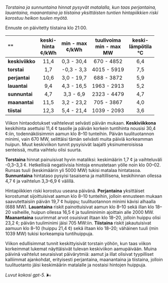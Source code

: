 *Torstaina ja sunnuntaina hinnat pysyvät matalalla, kun taas perjantaina, lauantaina, maanantaina ja tiistaina yksittäisten tuntien hintapiikkien riski korostuu heikon tuulen myötä.*

Ennuste on päivitetty tiistaina klo 21:00.

| ""  | keski-<br>hinta<br>¢/kWh | min - max<br>¢/kWh | tuulivoima<br>min - max<br>MW | keski-<br>lämpötila<br>°C |
|:-------------|:----------------:|:----------------:|:-------------:|:-------------:|
| **keskiviikko** | 11,4 | 0,3 - 30,4 | 670 - 4852 | 6,4 |
| **torstai** | 1,7 | -0,3 - 3,3 | 4015 - 5919 | 7,5 |
| **perjantai** | 10,6 | 3,0 - 19,7 | 688 - 3872 | 5,9 |
| **lauantai** | 9,4 | 4,3 - 16,5 | 1963 - 2913 | 5,2 |
| **sunnuntai** | 4,7 | 3,3 - 6,9 | 2323 - 4479 | 4,7 |
| **maanantai** | 11,5 | 3,2 - 23,2 | 705 - 3867 | 4,0 |
| **tiistai** | 12,3 | 5,4 - 21,4 | 1039 - 2093 | 3,6 |

Viikon hintaodotukset vaihtelevat selvästi päivän mukaan. **Keskiviikkona** keskihinta asettuisi 11,4 ¢ tasolle ja päivän korkein tuntihinta nousisi 30,4 ¢:iin, todennäköisimmin aamun klo 8–10 tunteihin. Päivän tuulituotannon minimi, vain 670 MW, selittäisi tämän selvästi muita päiviä korkeamman huipun. Muut keskiviikon tunnit pysyisivät laajalti yksinumeroisissa senteissä, mutta vaihtelu olisi suurta.

**Torstaina** hinnat painuisivat hyvin mataliksi: keskimäärin 1,7 ¢ ja vaihteluväli -0,3–3,3 ¢. Hetkellisiä negatiivisia hintoja ennustetaan yölle noin klo 00–02. Runsas tuuli (keskimäärin yli 5000 MW) tukisi matalaa hintatasoa. **Sunnuntaina** hintataso pysyisi tasaisena ja maltillisena, keskihinnan ollessa 4,7 ¢ ja vaihtelun 3,3–6,9 ¢ välillä.

Hintapiikkien riski korostuu useana päivänä. **Perjantaina** yksittäiset korostumat sijoittuisivat aamun klo 8–10 tunteihin, jolloin ennusteen mukaan saavutettaisiin päivän 19,7 ¢ huippu; tuulituotannon minimi kävisi alhaalla (688 MW). **Lauantaina** riskit painottuisivat aamun klo 8–10 sekä illan klo 18–20 vaiheille, huipun ollessa 16,5 ¢ ja tuuliminimin ajoittain alle 2000 MW. **Maanantaina** suurimmat arvot osuisivat iltaan klo 18–20, jolloin huippu olisi 23,2 ¢; päivän tuuliminimi jäisi 705 MW:iin. **Tiistaina** riskit jakautuisivat aamuun klo 8–10 (huippu 21,4 ¢) sekä iltaan klo 18–20; vähäinen tuuli (min 1039 MW) tukisi korkeampia tuntihuippuja.

Viikon edullisimmat tunnit keskittyisivät torstain yöhön, kun taas viikon korkeimmat lukemat näyttäisivät tulevan keskiviikon aamupäivään. Muina päivinä vaihtelut seuraisivat päivärytmiä: aamut ja illat olisivat tyypilliset kalliimmat ajankohdat, erityisesti perjantaina, maanantaina ja tiistaina, jolloin tuulituotanto jäisi keskimäärin matalalle ja nostaisi hintojen huippuja.

*Luvut kokosi gpt-5.* 🌬️

